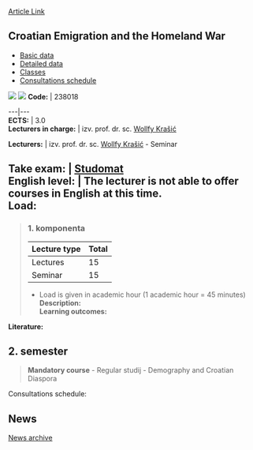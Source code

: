 [Article Link](https://www.fhs.hr/en/course/ceathw)

## Croatian Emigration and the Homeland War
  * [Basic data](https://www.fhs.hr/en/course/ceathw#v1id-523751_205597_1_0 "Basic data")
  * [Detailed data](https://www.fhs.hr/en/course/ceathw#v1id-523751_205597_1_1 "Detailed data")
  * [Classes](https://www.fhs.hr/en/course/ceathw#v1id-523751_205597_1_2 "Classes")
  * [Consultations schedule](https://www.fhs.hr/en/course/ceathw#v1id-523751_205597_1_3 "Consultations schedule")


[![](https://www.fhs.hr/img/flags/gif/hr.gif)](https://www.fhs.hr/predmet/hidr) [![](https://www.fhs.hr/img/flags/gif/gb.gif)](https://www.fhs.hr/en/course/ceathw)
**Code:** |  238018  
  
---|---  
**ECTS:** |  3.0   
**Lecturers in charge:** |  izv. prof. dr. sc. [Wollfy Krašić](https://www.fhs.hr/staff/wollfy.krasic)   
  
**Lecturers:** |  izv. prof. dr. sc. [Wollfy Krašić](https://www.fhs.hr/djelatnik/wollfy.krasic) - Seminar  
  
**Take exam:** |  [Studomat](http://www.isvu.hr/studomat)  
**English level:** |  The lecturer is not able to offer courses in English at this time.   
**Load:**  
---  
> ### 1. komponenta
> | Lecture type | Total  
> ---|---  
> Lectures | 15  
> Seminar | 15  
> * Load is given in academic hour (1 academic hour = 45 minutes)   
**Description:**  
> **Learning outcomes:**  

  
**Literature:**  

  
**2. semester**  
---  
> **Mandatory course** - Regular studij - Demography and Croatian Diaspora  
>   
Consultations schedule: 


## News
[News archive](https://www.fhs.hr/en/course/ceathw?@=21j12#news_122494 "News archive")

